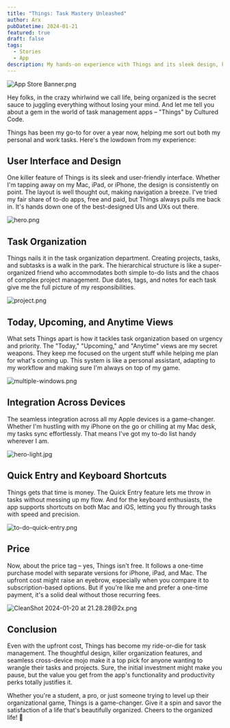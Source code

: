 ```yaml
---
title: "Things: Task Mastery Unleashed"
author: Arx
pubDatetime: 2024-01-21
featured: true
draft: false
tags:
  - Stories
  - App
description: My hands-on experience with Things and its sleek design, killer task organization, and seamless cross-device magic, the ultimate go-to for a well-organized life!
---
```


![App Store Banner.png](https://i.imgur.com/lXVPjKr.png)

Hey folks, in the crazy whirlwind we call life, being organized is the secret sauce to juggling everything without losing your mind. And let me tell you about a gem in the world of task management apps – "Things" by Cultured Code.

Things has been my go-to for over a year now, helping me sort out both my personal and work tasks. Here's the lowdown from my experience:

## **User Interface and Design**

One killer feature of Things is its sleek and user-friendly interface. Whether I'm tapping away on my Mac, iPad, or iPhone, the design is consistently on point. The layout is well thought out, making navigation a breeze. I've tried my fair share of to-do apps, free and paid, but Things always pulls me back in. It's hands down one of the best-designed UIs and UXs out there.

![hero.png](https://i.imgur.com/qSGqVRx.png)

## **Task Organization**

Things nails it in the task organization department. Creating projects, tasks, and subtasks is a walk in the park. The hierarchical structure is like a super-organized friend who accommodates both simple to-do lists and the chaos of complex project management. Due dates, tags, and notes for each task give me the full picture of my responsibilities.

![project.png](https://i.imgur.com/enM2v1V.png)

## **Today, Upcoming, and Anytime Views**

What sets Things apart is how it tackles task organization based on urgency and priority. The "Today," "Upcoming," and "Anytime" views are my secret weapons. They keep me focused on the urgent stuff while helping me plan for what's coming up. This system is like a personal assistant, adapting to my workflow and making sure I'm always on top of my game.

![multiple-windows.png](https://i.imgur.com/sRsDjRD.png)

## **Integration Across Devices**

The seamless integration across all my Apple devices is a game-changer. Whether I'm hustling with my iPhone on the go or chilling at my Mac desk, my tasks sync effortlessly. That means I've got my to-do list handy wherever I am.

![hero-light.jpg](https://i.imgur.com/Cad4TWe.jpg)

## **Quick Entry and Keyboard Shortcuts**

Things gets that time is money. The Quick Entry feature lets me throw in tasks without messing up my flow. And for the keyboard enthusiasts, the app supports shortcuts on both Mac and iOS, letting you fly through tasks with speed and precision.

![to-do-quick-entry.png](https://i.imgur.com/WUTQKh6.png)

## **Price**

Now, about the price tag – yes, Things isn't free. It follows a one-time purchase model with separate versions for iPhone, iPad, and Mac. The upfront cost might raise an eyebrow, especially when you compare it to subscription-based options. But if you're like me and prefer a one-time payment, it's a solid deal without those recurring fees.

![CleanShot 2024-01-20 at 21.28.28@2x.png](https://i.imgur.com/eBMGs7k.png)

## **Conclusion**

Even with the upfront cost, Things has become my ride-or-die for task management. The thoughtful design, killer organization features, and seamless cross-device mojo make it a top pick for anyone wanting to wrangle their tasks and projects. Sure, the initial investment might make you pause, but the value you get from the app's functionality and productivity perks totally justifies it.

Whether you're a student, a pro, or just someone trying to level up their organizational game, Things is a game-changer. Give it a spin and savor the satisfaction of a life that's beautifully organized. Cheers to the organized life! 🚀
